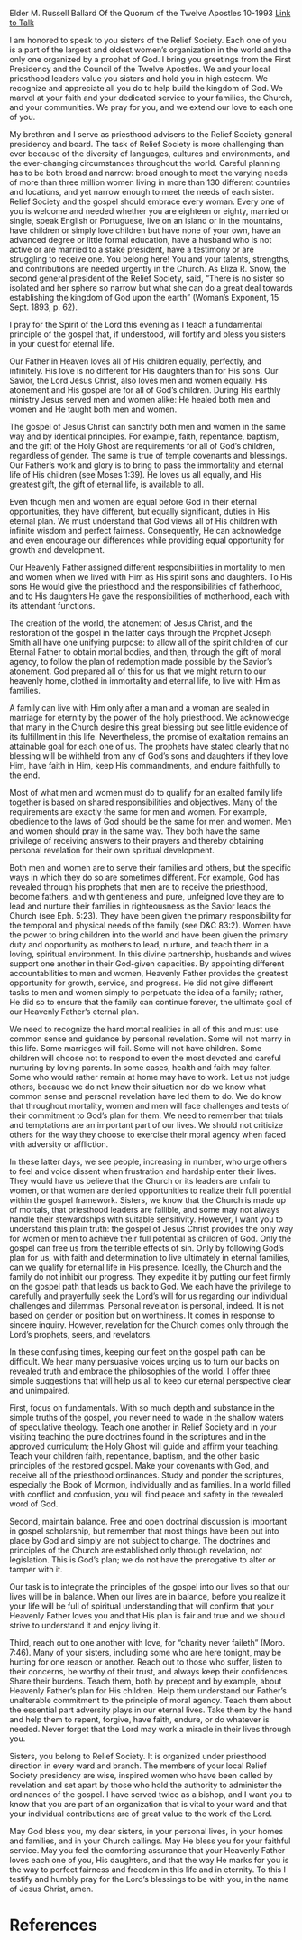 Elder M. Russell Ballard
Of the Quorum of the Twelve Apostles
10-1993
[Link to Talk](https://www.churchofjesuschrist.org/study/general-conference/1993/10/equality-through-diversity?lang=eng)

I am honored to speak to you sisters of the Relief Society. Each one of you is a part of the largest and oldest women’s organization in the world and the only one organized by a prophet of God. I bring you greetings from the First Presidency and the Council of the Twelve Apostles. We and your local priesthood leaders value you sisters and hold you in high esteem. We recognize and appreciate all you do to help build the kingdom of God. We marvel at your faith and your dedicated service to your families, the Church, and your communities. We pray for you, and we extend our love to each one of you.

My brethren and I serve as priesthood advisers to the Relief Society general presidency and board. The task of Relief Society is more challenging than ever because of the diversity of languages, cultures and environments, and the ever-changing circumstances throughout the world. Careful planning has to be both broad and narrow: broad enough to meet the varying needs of more than three million women living in more than 130 different countries and locations, and yet narrow enough to meet the needs of each sister. Relief Society and the gospel should embrace every woman. Every one of you is welcome and needed whether you are eighteen or eighty, married or single, speak English or Portuguese, live on an island or in the mountains, have children or simply love children but have none of your own, have an advanced degree or little formal education, have a husband who is not active or are married to a stake president, have a testimony or are struggling to receive one. You belong here! You and your talents, strengths, and contributions are needed urgently in the Church. As Eliza R. Snow, the second general president of the Relief Society, said, “There is no sister so isolated and her sphere so narrow but what she can do a great deal towards establishing the kingdom of God upon the earth” (Woman’s Exponent, 15 Sept. 1893, p. 62).

I pray for the Spirit of the Lord this evening as I teach a fundamental principle of the gospel that, if understood, will fortify and bless you sisters in your quest for eternal life.

Our Father in Heaven loves all of His children equally, perfectly, and infinitely. His love is no different for His daughters than for His sons. Our Savior, the Lord Jesus Christ, also loves men and women equally. His atonement and His gospel are for all of God’s children. During His earthly ministry Jesus served men and women alike: He healed both men and women and He taught both men and women.

The gospel of Jesus Christ can sanctify both men and women in the same way and by identical principles. For example, faith, repentance, baptism, and the gift of the Holy Ghost are requirements for all of God’s children, regardless of gender. The same is true of temple covenants and blessings. Our Father’s work and glory is to bring to pass the immortality and eternal life of His children (see Moses 1:39). He loves us all equally, and His greatest gift, the gift of eternal life, is available to all.

Even though men and women are equal before God in their eternal opportunities, they have different, but equally significant, duties in His eternal plan. We must understand that God views all of His children with infinite wisdom and perfect fairness. Consequently, He can acknowledge and even encourage our differences while providing equal opportunity for growth and development.

Our Heavenly Father assigned different responsibilities in mortality to men and women when we lived with Him as His spirit sons and daughters. To His sons He would give the priesthood and the responsibilities of fatherhood, and to His daughters He gave the responsibilities of motherhood, each with its attendant functions.

The creation of the world, the atonement of Jesus Christ, and the restoration of the gospel in the latter days through the Prophet Joseph Smith all have one unifying purpose: to allow all of the spirit children of our Eternal Father to obtain mortal bodies, and then, through the gift of moral agency, to follow the plan of redemption made possible by the Savior’s atonement. God prepared all of this for us that we might return to our heavenly home, clothed in immortality and eternal life, to live with Him as families.

A family can live with Him only after a man and a woman are sealed in marriage for eternity by the power of the holy priesthood. We acknowledge that many in the Church desire this great blessing but see little evidence of its fulfillment in this life. Nevertheless, the promise of exaltation remains an attainable goal for each one of us. The prophets have stated clearly that no blessing will be withheld from any of God’s sons and daughters if they love Him, have faith in Him, keep His commandments, and endure faithfully to the end.

Most of what men and women must do to qualify for an exalted family life together is based on shared responsibilities and objectives. Many of the requirements are exactly the same for men and women. For example, obedience to the laws of God should be the same for men and women. Men and women should pray in the same way. They both have the same privilege of receiving answers to their prayers and thereby obtaining personal revelation for their own spiritual development.

Both men and women are to serve their families and others, but the specific ways in which they do so are sometimes different. For example, God has revealed through his prophets that men are to receive the priesthood, become fathers, and with gentleness and pure, unfeigned love they are to lead and nurture their families in righteousness as the Savior leads the Church (see Eph. 5:23). They have been given the primary responsibility for the temporal and physical needs of the family (see D&C 83:2). Women have the power to bring children into the world and have been given the primary duty and opportunity as mothers to lead, nurture, and teach them in a loving, spiritual environment. In this divine partnership, husbands and wives support one another in their God-given capacities. By appointing different accountabilities to men and women, Heavenly Father provides the greatest opportunity for growth, service, and progress. He did not give different tasks to men and women simply to perpetuate the idea of a family; rather, He did so to ensure that the family can continue forever, the ultimate goal of our Heavenly Father’s eternal plan.

We need to recognize the hard mortal realities in all of this and must use common sense and guidance by personal revelation. Some will not marry in this life. Some marriages will fail. Some will not have children. Some children will choose not to respond to even the most devoted and careful nurturing by loving parents. In some cases, health and faith may falter. Some who would rather remain at home may have to work. Let us not judge others, because we do not know their situation nor do we know what common sense and personal revelation have led them to do. We do know that throughout mortality, women and men will face challenges and tests of their commitment to God’s plan for them. We need to remember that trials and temptations are an important part of our lives. We should not criticize others for the way they choose to exercise their moral agency when faced with adversity or affliction.

In these latter days, we see people, increasing in number, who urge others to feel and voice dissent when frustration and hardship enter their lives. They would have us believe that the Church or its leaders are unfair to women, or that women are denied opportunities to realize their full potential within the gospel framework. Sisters, we know that the Church is made up of mortals, that priesthood leaders are fallible, and some may not always handle their stewardships with suitable sensitivity. However, I want you to understand this plain truth: the gospel of Jesus Christ provides the only way for women or men to achieve their full potential as children of God. Only the gospel can free us from the terrible effects of sin. Only by following God’s plan for us, with faith and determination to live ultimately in eternal families, can we qualify for eternal life in His presence. Ideally, the Church and the family do not inhibit our progress. They expedite it by putting our feet firmly on the gospel path that leads us back to God. We each have the privilege to carefully and prayerfully seek the Lord’s will for us regarding our individual challenges and dilemmas. Personal revelation is personal, indeed. It is not based on gender or position but on worthiness. It comes in response to sincere inquiry. However, revelation for the Church comes only through the Lord’s prophets, seers, and revelators.

In these confusing times, keeping our feet on the gospel path can be difficult. We hear many persuasive voices urging us to turn our backs on revealed truth and embrace the philosophies of the world. I offer three simple suggestions that will help us all to keep our eternal perspective clear and unimpaired.

First, focus on fundamentals. With so much depth and substance in the simple truths of the gospel, you never need to wade in the shallow waters of speculative theology. Teach one another in Relief Society and in your visiting teaching the pure doctrines found in the scriptures and in the approved curriculum; the Holy Ghost will guide and affirm your teaching. Teach your children faith, repentance, baptism, and the other basic principles of the restored gospel. Make your covenants with God, and receive all of the priesthood ordinances. Study and ponder the scriptures, especially the Book of Mormon, individually and as families. In a world filled with conflict and confusion, you will find peace and safety in the revealed word of God.

Second, maintain balance. Free and open doctrinal discussion is important in gospel scholarship, but remember that most things have been put into place by God and simply are not subject to change. The doctrines and principles of the Church are established only through revelation, not legislation. This is God’s plan; we do not have the prerogative to alter or tamper with it.

Our task is to integrate the principles of the gospel into our lives so that our lives will be in balance. When our lives are in balance, before you realize it your life will be full of spiritual understanding that will confirm that your Heavenly Father loves you and that His plan is fair and true and we should strive to understand it and enjoy living it.

Third, reach out to one another with love, for “charity never faileth” (Moro. 7:46). Many of your sisters, including some who are here tonight, may be hurting for one reason or another. Reach out to those who suffer, listen to their concerns, be worthy of their trust, and always keep their confidences. Share their burdens. Teach them, both by precept and by example, about Heavenly Father’s plan for His children. Help them understand our Father’s unalterable commitment to the principle of moral agency. Teach them about the essential part adversity plays in our eternal lives. Take them by the hand and help them to repent, forgive, have faith, endure, or do whatever is needed. Never forget that the Lord may work a miracle in their lives through you.

Sisters, you belong to Relief Society. It is organized under priesthood direction in every ward and branch. The members of your local Relief Society presidency are wise, inspired women who have been called by revelation and set apart by those who hold the authority to administer the ordinances of the gospel. I have served twice as a bishop, and I want you to know that you are part of an organization that is vital to your ward and that your individual contributions are of great value to the work of the Lord.

May God bless you, my dear sisters, in your personal lives, in your homes and families, and in your Church callings. May He bless you for your faithful service. May you feel the comforting assurance that your Heavenly Father loves each one of you, His daughters, and that the way He marks for you is the way to perfect fairness and freedom in this life and in eternity. To this I testify and humbly pray for the Lord’s blessings to be with you, in the name of Jesus Christ, amen.

# References
